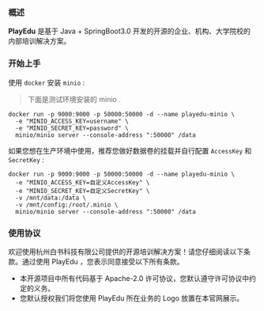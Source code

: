 ### 概述

**PlayEdu** 是基于 Java + SpringBoot3.0 开发的开源的企业、机构、大学院校的内部培训解决方案。

### 开始上手

使用 `docker` 安装 `minio` :

> 下面是测试环境安装的 minio .

```
docker run -p 9000:9000 -p 50000:50000 -d --name playedu-minio \
  -e "MINIO_ACCESS_KEY=username" \
  -e "MINIO_SECRET_KEY=password" \
  minio/minio server --console-address ":50000" /data
```

如果您想在生产环境中使用，推荐您做好数据卷的挂载并自行配置 `AccessKey` 和 `SecretKey` :

```
docker run -p 9000:9000 -p 50000:50000 -d --name playedu-minio \
  -e "MINIO_ACCESS_KEY=自定义AccessKey" \
  -e "MINIO_SECRET_KEY=自定义SecretKey" \
  -v /mnt/data:/data \
  -v /mnt/config:/root/.minio \
  minio/minio server --console-address ":50000" /data
```

### 使用协议

欢迎使用杭州白书科技有限公司提供的开源培训解决方案！请您仔细阅读以下条款。通过使用 PlayEdu ，您表示同意接受以下所有条款。

+ 本开源项目中所有代码基于 Apache-2.0 许可协议，您默认遵守许可协议中约定的义务。
+ 您默认授权我们将您使用 PlayEdu 所在业务的 Logo 放置在本官网展示。